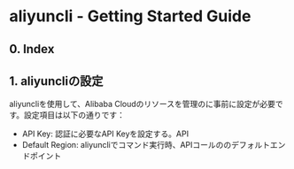 # aliyuncli - Getting Started Guide

## 0. Index

## 1. aliyuncliの設定

aliyuncliを使用して、Alibaba Cloudのリソースを管理のに事前に設定が必要です。設定項目は以下の通りです：
 - API Key: 認証に必要なAPI Keyを設定する。API
 - Default Region: aliyuncliでコマンド実行時、APIコールののデフォルトエンドポイント 